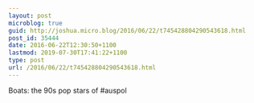 ```yaml
---
layout: post
microblog: true
guid: http://joshua.micro.blog/2016/06/22/t745428804290543618.html
post_id: 35444
date: 2016-06-22T12:30:50+1100
lastmod: 2019-07-30T17:41:22+1100
type: post
url: /2016/06/22/t745428804290543618.html
---
```

Boats: the 90s pop stars of #auspol
